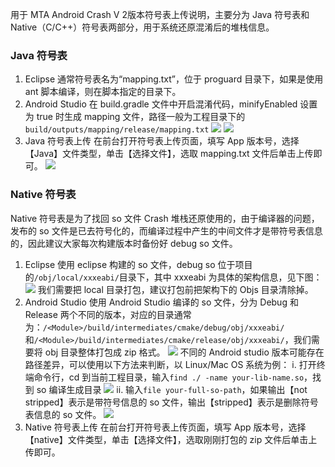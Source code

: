 用于 MTA Android Crash V 2版本符号表上传说明，主要分为 Java 符号表和 Native（C/C++）符号表两部分，用于系统还原混淆后的堆栈信息。

### Java 符号表
1. Eclipse
通常符号表名为“mapping.txt”，位于 proguard 目录下，如果是使用 ant 脚本编译，则在脚本指定的目录下。
2. Android Studio
在 build.gradle 文件中开启混淆代码，minifyEnabled 设置为 true 时生成 mapping 文件，路径一般为工程目录下的`build/outputs/mapping/release/mapping.txt`
![](http://imgcache.tcecqpoc.fsphere.cn/image/developer.qq.com/wiki/mta/imgs/20170524182818_63386.png)
![](http://imgcache.tcecqpoc.fsphere.cn/image/developer.qq.com/wiki/mta/imgs/20170524182930_41284.png)
3. Java 符号表上传
在前台打开符号表上传页面，填写 App 版本号，选择【Java】文件类型，单击【选择文件】，选取 mapping.txt 文件后单击上传即可。
![](http://imgcache.tcecqpoc.fsphere.cn/image/developer.qq.com/wiki/mta/imgs/20170524183030_67938.png)

### Native 符号表

Native 符号表是为了找回 so 文件 Crash 堆栈还原使用的，由于编译器的问题，发布的 so 文件是已去符号化的，而编译过程中产生的中间文件才是带符号表信息的，因此建议大家每次构建版本时备份好 debug so 文件。
1. Eclipse
使用 eclipse 构建的 so 文件，debug so 位于项目的`/obj/local/xxxeabi/`目录下，其中 xxxeabi 为具体的架构信息，见下图：
![](http://imgcache.tcecqpoc.fsphere.cn/image/developer.qq.com/wiki/mta/imgs/20170524183109_57363.png)
我们需要把 local 目录打包，建议打包前把架构下的 Objs 目录清除掉。
2. Android Studio
使用 Android Studio 编译的 so 文件，分为 Debug 和 Release 两个不同的版本，对应的目录通常为：`/<Module>/build/intermediates/cmake/debug/obj/xxxeabi/`和`/<Module>/build/intermediates/cmake/release/obj/xxxeabi/`，我们需要将 obj 目录整体打包成 zip 格式。
![](http://imgcache.tcecqpoc.fsphere.cn/image/developer.qq.com/wiki/mta/imgs/20170524183147_55166.png)
不同的 Android studio 版本可能存在路径差异，可以使用以下方法来判断，以 Linux/Mac OS 系统为例：
i. 打开终端命令行，cd 到当前工程目录，输入`find ./ -name your-lib-name.so`，找到 so 编译生成目录
![](http://imgcache.tcecqpoc.fsphere.cn/image/developer.qq.com/wiki/mta/imgs/20170524183225_69933.png)
ii. 输入`file your-full-so-path`，如果输出【not stripped】表示是带符号信息的 so 文件，输出【stripped】表示是删除符号表信息的 so 文件。
![](http://imgcache.tcecqpoc.fsphere.cn/image/developer.qq.com/wiki/mta/imgs/20170524183233_30230.png)
3. Native 符号表上传
在前台打开符号表上传页面，填写 App 版本号，选择【native】文件类型，单击【选择文件】，选取刚刚打包的 zip 文件后单击上传即可。